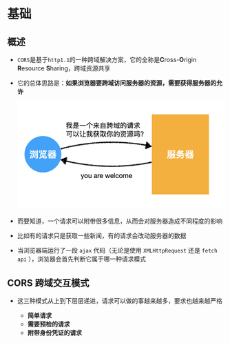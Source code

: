 # 基础

## 概述

+ `CORS`是基于`http1.1`的一种跨域解决方案，它的全称是**C**ross-**O**rigin **R**esource **S**haring，跨域资源共享

+ 它的总体思路是：**如果浏览器要跨域访问服务器的资源，需要获得服务器的允许**

  ![image1](image/image1.png)

+ 而要知道，一个请求可以附带很多信息，从而会对服务器造成不同程度的影响

+ 比如有的请求只是获取一些新闻，有的请求会改动服务器的数据

+ 当浏览器端运行了一段 `ajax` 代码（无论是使用 `XMLHttpRequest` 还是 `fetch api` ），浏览器会首先判断它属于哪一种请求模式

## CORS 跨域交互模式

+ 这三种模式从上到下层层递进，请求可以做的事越来越多，要求也越来越严格

  + **简单请求**
  + **需要预检的请求**
  + **附带身份凭证的请求**
